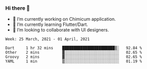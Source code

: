 ### Hi there 👋

<!--
**devcat37/devcat37** is a ✨ _special_ ✨ repository because its `README.md` (this file) appears on your GitHub profile.-->


- 🔭 I’m currently working on Chimicum application.
- 🌱 I’m currently learning Flutter/Dart.
- 👯 I’m looking to collaborate with UI designers.
<!-- - 🤔 I’m looking for help with ... -->

<!--START_SECTION:waka-->
```text
Week: 25 March, 2021 - 01 April, 2021

Dart     1 hr 32 mins    ███████████████████████▒░   92.84 % 
Other    2 mins          ▓░░░░░░░░░░░░░░░░░░░░░░░░   02.65 % 
Groovy   2 mins          ▓░░░░░░░░░░░░░░░░░░░░░░░░   02.65 % 
YAML     1 min           ▒░░░░░░░░░░░░░░░░░░░░░░░░   01.19 % 
```
<!--END_SECTION:waka-->
